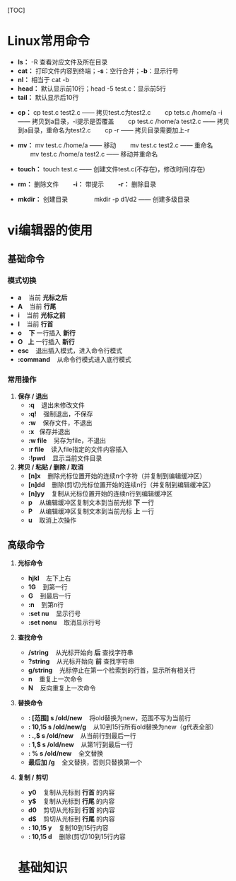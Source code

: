 [TOC]

# Linux常用命令
* __ls：__ -R 查看对应文件及所在目录
* __cat：__ 打印文件内容到终端；__-s__：空行合并；__-b__：显示行号
* __nl：__ 相当于 cat -b
* __head：__ 默认显示前10行；head -5 test.c：显示前5行
* __tail：__ 默认显示后10行

- __cp：__ cp test.c test2.c —— 拷贝test.c为test2.c
　　cp tets.c /home/a -i —— 拷贝到a目录，-i提示是否覆盖
　　cp test.c /home/a test2.c —— 拷贝到a目录，重命名为test2.c
　　cp -r —— 拷贝目录需要加上-r

* __mv：__ mv test.c /home/a —— 移动
　　mv test.c test2.c —— 重命名
　　mv test.c /home/a test2.c —— 移动并重命名

- __touch：__ touch test.c —— 创建文件test.c(不存在)，修改时间(存在)

* __rm：__ 删除文件
　　__-i：__ 带提示
　　__-r：__ 删除目录

- __mkdir：__ 创建目录
　　　　mkdir -p d1/d2 —— 创建多级目录

# vi编辑器的使用
## 基础命令
### 模式切换
* __a__ &nbsp;&nbsp; 当前 __光标之后__
* __A__ &nbsp;&nbsp; 当前 __行尾__
* __i__ &nbsp;&nbsp; 当前 __光标之前__
* __I__ &nbsp;&nbsp; 当前 __行首__
* __o__ &nbsp;&nbsp; __下__ 一行插入 __新行__
* __O__ &nbsp; __上__ 一行插入 __新行__
* __esc__ &nbsp;&nbsp; 退出插入模式，进入命令行模式
* __:command__ &nbsp;&nbsp; 从命令行模式进入底行模式

### 常用操作
1. __保存 / 退出__
    * __:q__ &nbsp;&nbsp; 退出未修改文件
    * __:q!__ &nbsp;&nbsp; 强制退出，不保存
    * __:w__ &nbsp;&nbsp; 保存文件，不退出
    * __:x__&nbsp;&nbsp; 保存并退出
    * __:w file__ &nbsp;&nbsp; 另存为file，不退出
    * __:r file__ &nbsp;&nbsp; 读入file指定的文件内容插入
    * __:!pwd__ &nbsp;&nbsp; 显示当前文件目录
2. __拷贝 / 粘贴 / 删除 / 取消__
    * __[n]x__ &nbsp;&nbsp; 删除光标位置开始的连续n个字符（并复制到编辑缓冲区）
    * __[n]dd__ &nbsp;&nbsp; 删除(剪切)光标位置开始的连续n行（并复制到编辑缓冲区）
    * __[n]yy__ &nbsp;&nbsp; 复制从光标位置开始的连续n行到编辑缓冲区
    * __p__ &nbsp;&nbsp; 从编辑缓冲区复制文本到当前光标 __下__ 一行
    * __P__ &nbsp;&nbsp; 从编辑缓冲区复制文本到当前光标 __上__ 一行
    * __u__ &nbsp;&nbsp; 取消上次操作

## 高级命令
1. __光标命令__
    * __hjkl__ &nbsp;&nbsp; 左下上右
    * __1G__ &nbsp;&nbsp; 到第一行
    * __G__ &nbsp;&nbsp; 到最后一行
    * __:n__ &nbsp;&nbsp; 到第n行
    * __:set nu__ &nbsp;&nbsp; 显示行号
    * __:set nonu__ &nbsp;&nbsp; 取消显示行号
2. __查找命令__
    * __/string__  &nbsp;&nbsp; 从光标开始向 __后__ 查找字符串
    * __?string__  &nbsp;&nbsp; 从光标开始向 __前__ 查找字符串
    * __g/string__ &nbsp;&nbsp; 光标停止在第一个检索到的行首，显示所有相关行
    * __n__  &nbsp;&nbsp; 重复上一次命令
    * __N__  &nbsp;&nbsp; 反向重复上一次命令
3. __替换命令__
    * __: [范围] s /old/new__  &nbsp;&nbsp; 将old替换为new，范围不写为当前行
    * __: 10,15 s /old/new/g__ &nbsp;&nbsp; 从10到15行所有old替换为new（g代表全部）
    * __: .,$ s /old/new__ &nbsp;&nbsp; 从当前行到最后一行
    * __: 1,$ s /old/new__ &nbsp;&nbsp; 从第1行到最后一行
    * __: % s /old/new__ &nbsp;&nbsp; 全文替换
    * __最后加 /g__ &nbsp;&nbsp; 全文替换，否则只替换第一个
4. __复制 / 剪切__
    * __y0__ &nbsp;&nbsp; 复制从光标到 __行首__ 的内容
    * __y$__ &nbsp;&nbsp; 复制从光标到 __行尾__ 的内容
    * __d0__ &nbsp;&nbsp; 剪切从光标到 __行首__ 的内容
    * __d$__ &nbsp;&nbsp; 剪切从光标到 __行尾__ 的内容
    * __: 10,15 y__ &nbsp;&nbsp; 复制10到15行内容
    * __: 10,15 d__ &nbsp;&nbsp; 删除(剪切)10到15行内容

    # 基础知识


    
